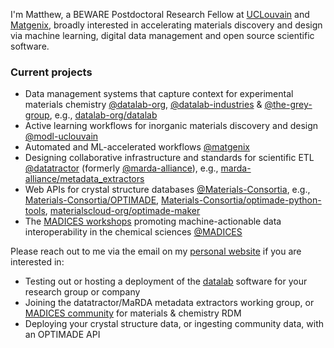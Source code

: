 I'm Matthew, a BEWARE Postdoctoral Research Fellow at [UCLouvain](https://uclouvain.be/en/research-institutes/imcn/modl) and [Matgenix](https://matgenix.com), broadly interested in accelerating materials discovery and design via machine learning, digital data management and open source scientific software.

### Current projects

- Data management systems that capture context for experimental materials chemistry [@datalab-org](https://github.com/datalab-org), [@datalab-industries](https://github.com/datalab-industries) & [@the-grey-group](https://github.com/the-grey-group), e.g., [datalab-org/datalab](https://github.com/datalab-org/datalab)
- Active learning workflows for inorganic materials discovery and design [@modl-uclouvain](https://github.com/modl-uclouvain)
- Automated and ML-accelerated workflows [@matgenix](https://github.com/matgenix)
- Designing collaborative infrastructure and standards for scientific ETL [@datatractor](https://github.com/datatractor) (formerly [@marda-alliance](https://github.com/marda-alliance)), e.g., [marda-alliance/metadata_extractors](https://github.com/marda-alliance/metadata_extractors)
- Web APIs for crystal structure databases [@Materials-Consortia](https://github.com/Materials-Consortia), e.g., [Materials-Consortia/OPTIMADE](https://github.com/Materials-Consortia/OPTIMADE), [Materials-Consortia/optimade-python-tools](https://github.com/Materials-Consortia/optimade-python-tools), [materialscloud-org/optimade-maker](https://github.com/materialscloud-org/optimade-maker)
- The [MADICES workshops](https://madices.github.io/) promoting machine-actionable data interoperability in the chemical sciences [@MADICES](https://github.com/MADICES)

Please reach out to me via the email on my [personal website](https://ml-evs.science) if you are interested in:

- Testing out or hosting a deployment of the [datalab](https://github.com/datalab-org/datalab) software for your research group or company
- Joining the datatractor/MaRDA metadata extractors working group, or [MADICES community](https://github.com/MADICES/) for materials & chemistry RDM
- Deploying your crystal structure data, or ingesting community data, with an OPTIMADE API
